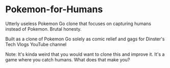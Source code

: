 # Pokemon-for-Humans
Utterly useless Pokemon Go clone that focuses on capturing humans instead of Pokemon. Brutal honesty.

Built as a clone of Pokemon Go solely as comic relief and gags for Dinster's Tech Vlogs YouTube channel

Note: It's kinda weird that you would want to clone this and improve it. It's a game where you catch humans. What does that make you?
